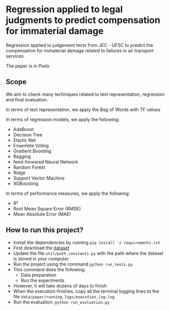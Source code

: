 # Regression applied to legal judgments to predict compensation for immaterial damage

Regression applied to judgement texts from JEC - UFSC to predict the compensation for immaterial damage related to failures in air transport services.

The paper is in *Prelo*.

## Scope

We aim to check many techniques related to text representation, regression and final evaluation.

In terms of text representation, we apply the Bag of Words with TF values

In terms of regression models, we apply the following:

- AdaBoost
- Decision Tree
- Elastic Net
- Ensemble Voting
- Gradient Boosting
- Bagging
- feed-forwared Neural Network
- Random Forest
- Ridge 
- Support Vector Machine
- XGBoosting

In terms of performance measures, we apply the following:

- R²
- Root Mean Square Error (RMSE)
- Mean Absolute Error (MAE)


## How to run this project?

- Install the dependencies by running `pip install -r requirements.txt`
- First download the [dataset](https://figshare.com/s/0248f634a74d317405ff)
- Update the file `util/path_constants.py` with the path where the dataset is stored in your computer
- Run the project using the command `python run_tests.py`
- This command does the following:
   - Data preparation
   - Run the experiments
- However, it will take dozens of days to finish
- When the execution finishes, copy all the terminal logging lines to the file `data/paper/running_logs/execution_log.log`
- Run the evaluation: `python run_evaluation.py`
